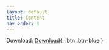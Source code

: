 ```yaml
---
layout: default
title: Content
nav_order: 4
---
```


Download: 
[Download](https://github.com/ubc-library-rc/intro-web-scraping-Python/raw/main/Notebooks%20%26%20File.zip){: .btn .btn-blue }
